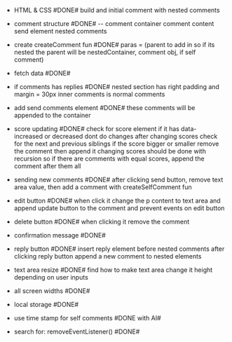- HTML & CSS #DONE#
build and initial comment with nested comments

- comment structure #DONE#
  -- comment container
   comment 
    content
   send element
   nested comments

- create createComment fun #DONE#
paras = (parent to add in so if its nested the parent will be nestedContainer, comment obj, if self comment)

- fetch data #DONE#

- if comments has replies #DONE#
nested section has right padding and margin = 30px
inner comments is normal comments

- add send comments element #DONE#
these comments will be appended to the container

- score updating #DONE#
check for score element if it has data-increased or decreased dont do changes 
after changing scores check for the next and previous siblings if the score bigger or smaller
  remove the comment then append it
changing scores should be done with recursion so if there are comments with equal scores, append the comment after them all

- sending new comments #DONE#
after clicking send button, remove text area value, then add a comment with createSelfComment fun

- edit button #DONE#
when click it change the p content to text area and append update button to the comment and prevent 
events on edit button

- delete button #DONE#
when clicking it remove the comment

- confirmation message #DONE#

- reply button #DONE#
insert reply element before nested comments
after clicking reply button append a new comment to nested elements

- text area resize #DONE#
find how to make text area change it height depending on user inputs

- all screen widths #DONE#

- local storage #DONE#

- use time stamp for self comments #DONE with AI#


- search for:
  removeEventListener() #DONE#